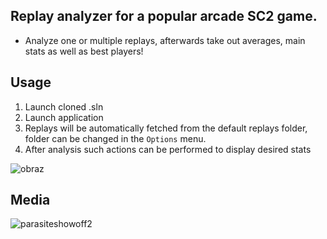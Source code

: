 ## Replay analyzer for a popular arcade SC2 game.
- Analyze one or multiple replays, afterwards take out averages, main stats as well as best players!

## Usage

1. Launch cloned .sln
2. Launch application
3. Replays will be automatically fetched from the default replays folder, folder can be changed in the `Options` menu.
4. After analysis such actions can be performed to display desired stats

![obraz](https://github.com/SebastianDrela2/ParasiteReplayAnalyzer/assets/107455395/56411615-d605-44b1-86da-12a385b60be8)

## Media

![parasiteshowoff2](https://github.com/SebastianDrela2/ParasiteReplayAnalyzer/assets/107455395/44251829-9667-4d86-8acb-4dcded18f3c0)

